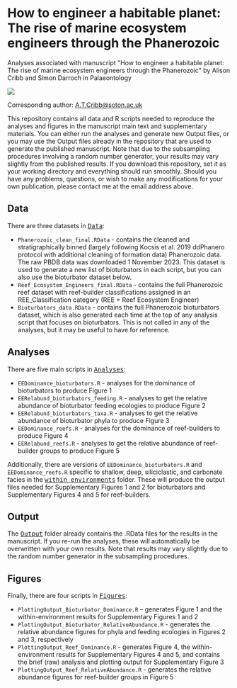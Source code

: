 # How to engineer a habitable planet: The rise of marine ecosystem engineers through the Phanerozoic
Analyses associated with manuscript "How to engineer a habitable planet: The rise of marine ecosystem engineers through the Phanerozoic" by Alison Cribb and Simon Darroch in Palaeontology

<a href="https://doi.org/10.1111/pala.12726"><img src="https://img.shields.io/badge/DOI-10.1111%2Fpala.1272-blue"></a>

Corresponding author: A.T.Cribb@soton.ac.uk

This repository contains all data and R scripts needed to reproduce the analyses and figures in the manuscript main text and supplementary materials. You can either run the analyses and generate new Output files, or you may use the Output files already in the repository that are used to generate the published manuscript. Note that due to the subsampling procedures involving a random number generator, your results may vary slightly from the published results. If you download this repository, set it as your working directory and everything should run smoothly. Should you have any problems, questions, or wish to make any modifications for your own publication, please contact me at the email address above.

## Data
There are three datasets in <kbd>[Data](https://github.com/atcribb/Rise-of-the-Ecosystem-Engineers/tree/main/Data)</kbd>:

* ``Phanerozoic_clean_final.RData`` - contains the cleaned and stratigraphically binned (largely following Kocsis et al. 2019 ddPhanero protocol with additional cleaning of formation data) Phanerozoic data. The raw PBDB data was downloaded 1 November 2023. This dataset is used to generate a new list of bioturbators in each script, but you can also use the bioturbator dataset below. 
* ``Reef_Ecosystem_Engineers_final.RData`` - contains the full Phanerozoic reef dataset with reef-builder classifications assigned in an REE_Classification category (REE = Reef Ecosystem Engineer)
* ``Bioturbators_data.RData`` - contains the full Phanerozoic bioturbators dataset, which is also generated each time at the top of any analysis script that focuses on bioturbators. This is not called in any of the analyses, but it may be useful to have for reference.


## Analyses
There are five main scripts in <kbd>[Analyses](https://github.com/atcribb/Rise-of-the-Ecosystem-Engineers/tree/main/Analyses)</kbd>:

* ``EEDominance_bioturbators.R`` - analyses for the dominance of bioturbators to produce Figure 1
* ``EERelabund_bioturbators_feeding.R`` - analyses to get the relative abundance of bioturbator feeding ecologies to produce Figure 2
* ``EERelabund_bioturbators_taxa.R`` - analyses to get the relative abundance of bioturbator phyla to produce Figure 3
* ``EEDominance_reefs.R`` - analyses for the dominance of reef-builders to produce Figure 4
* ``EERelabund_reefs.R`` - analyses to get the relative abundance of reef-builder groups to produce Figure 5

Additionally, there are versions of ``EEDominance_bioturbators.R`` and ``EEDominance_reefs.R`` specific to shallow, deep, siliciclastic, and carbonate facies in the <kbd>[within environments](https://github.com/atcribb/Rise-of-the-Ecosystem-Engineers/tree/main/Analyses/within_environments)</kbd> folder. These will produce the output files needed for Supplementary Figures 1 and 2 for bioturbators and Supplementary Figures 4 and 5 for reef-builders.

## Output 
The <kbd>[Output](https://github.com/atcribb/Rise-of-the-Ecosystem-Engineers/tree/main/Output)</kbd> folder already contains the .RData files for the results in the manuscript. If you re-run the analyses, these will automatically be overwritten with your own results. Note that results may vary slightly due to the random number generator in the subsampling procedures.


## Figures
Finally, there are four scripts in <kbd>[Figures](https://github.com/atcribb/Rise-of-the-Ecosystem-Engineers/tree/main/Figures)</kbd>:

* ``PlottingOutput_Bioturbator_Dominance.R`` – generates Figure 1 and the within-environment results for Supplementary Figures 1 and 2
* ``PlottingOutput_Bioturbator_RelativeAbundance.R`` - generates the relative abundance figures for phyla and feeding ecologies in Figures 2 and 3, respectively
* ``PlottingOutput_Reef_Dominance.R`` - generates Figure 4, the within-environment results for Supplementary Figures 4 and 5, and contains the brief (raw) analysis and plotting output for Supplementary Figure 3
* ``PlottingOutput_Reef_RelativeAbundance.R`` - generates the relative abundance figures for reef-builder groups in Figure 5
